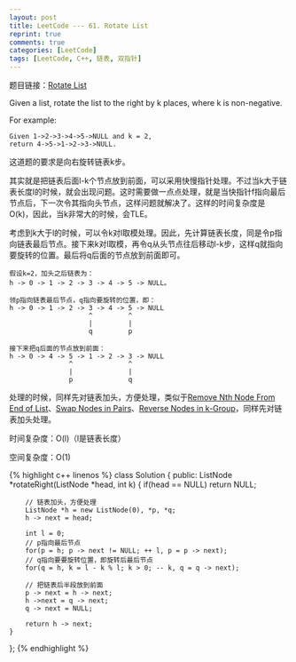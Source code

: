 ```yaml
---
layout: post
title: LeetCode --- 61. Rotate List
reprint: true
comments: true
categories: [LeetCode]
tags: [LeetCode, C++, 链表, 双指针]
---
```



题目链接：[Rotate List](https://oj.leetcode.com/problems/rotate-list/ ) 

Given a list, rotate the list to the right by k places, where k is non-negative. 

For example: 

    Given 1->2->3->4->5->NULL and k = 2, 
    return 4->5->1->2->3->NULL. 

这道题的要求是向右旋转链表k步。

其实就是把链表后面l-k个节点放到前面，可以采用快慢指针处理。不过当k大于链表长度l的时候，就会出现问题。这时需要做一点点处理，就是当快指针f指向最后节点后，下一次令其指向头节点，这样问题就解决了。这样的时间复杂度是O(k)，因此，当k非常大的时候，会TLE。

考虑到k大于l的时候，可以令k对l取模处理。因此，先计算链表长度，同是令p指向链表最后节点。接下来k对l取模，再令q从头节点往后移动l-k步，这样q就指向要旋转的位置。最后将q后面的节点放到前面即可。

    假设k=2，加头之后链表为：
    h -> 0 -> 1 -> 2 -> 3 -> 4 -> 5 -> NULL。

    领p指向链表最后节点，q指向要旋转的位置，即：
    h -> 0 -> 1 -> 2 -> 3 -> 4 -> 5 -> NULL
                        ^         ^
                        |         |
                        q         p
    
    接下来把q后面的节点放到前面：
    h -> 0 -> 4 -> 5 -> 1 -> 2 -> 3 -> NULL
                   ^              ^
                   |              |
                   p              q

处理的时候，同样先对链表加头，方便处理，类似于[Remove Nth Node From End of List](http://www.makuiyu.cn/2015/01/LeetCode_19.%20Remove%20Nth%20Node%20From%20End%20of%20List/ )、[Swap Nodes in Pairs](http://www.makuiyu.cn/2015/01/LeetCode_24.%20Swap%20Nodes%20in%20Pairs/ )、[Reverse Nodes in k-Group](http://www.makuiyu.cn/2015/01/LeetCode_25.%20Reverse%20Nodes%20in%20k-Group/ )，同样先对链表加头处理。

时间复杂度：O(l)（l是链表长度）

空间复杂度：O(1)

{% highlight c++ linenos %}
class Solution
{
public:
    ListNode *rotateRight(ListNode *head, int k)
    {
        if(head == NULL)
            return NULL;
        
        // 链表加头，方便处理
        ListNode *h = new ListNode(0), *p, *q;
        h -> next = head;
        
        int l = 0;
        // p指向最后节点
        for(p = h; p -> next != NULL; ++ l, p = p -> next); 
        // q指向要要旋转位置，即旋转后最后节点
        for(q = h, k = l - k % l; k > 0; -- k, q = q -> next); 
        
        // 把链表后半段放到前面
        p -> next = h -> next;
        h ->next = q -> next;
        q -> next = NULL;
        
        return h -> next;
    }
};
{% endhighlight %}
